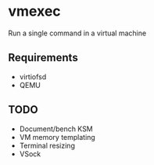 # vmexec
Run a single command in a virtual machine

## Requirements

- virtiofsd
- QEMU

## TODO

- Document/bench KSM
- VM memory templating
- Terminal resizing
- VSock
